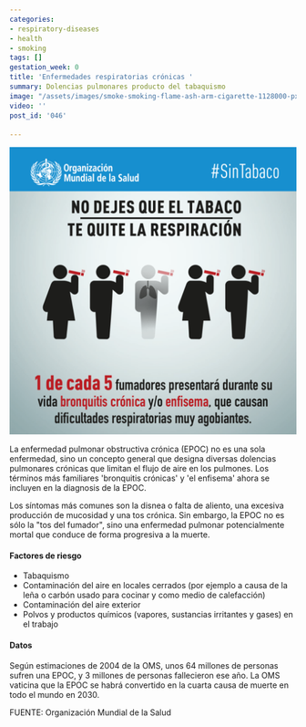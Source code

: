 ```yaml
---
categories:
- respiratory-diseases
- health
- smoking
tags: []
gestation_week: 0
title: 'Enfermedades respiratorias crónicas '
summary: Dolencias pulmonares producto del tabaquismo
image: "/assets/images/smoke-smoking-flame-ash-arm-cigarette-1128000-pxhere-com.jpg"
video: ''
post_id: '046'

---
```

![](/assets/images/tabaquismo_ops_4.png)

La enfermedad pulmonar obstructiva crónica (EPOC) no es una sola enfermedad, sino un concepto general que designa diversas dolencias pulmonares crónicas que limitan el flujo de aire en los pulmones. Los términos más familiares 'bronquitis crónicas' y 'el enfisema' ahora se incluyen en la diagnosis de la EPOC.

Los síntomas más comunes son la disnea o falta de aliento, una excesiva producción de mucosidad y una tos crónica. Sin embargo, la EPOC no es sólo la "tos del fumador", sino una enfermedad pulmonar potencialmente mortal que conduce de forma progresiva a la muerte.

#### Factores de riesgo

* Tabaquismo
* Contaminación del aire en locales cerrados (por ejemplo a causa de la leña o carbón usado para cocinar y como medio de calefacción)
* Contaminación del aire exterior
* Polvos y productos químicos (vapores, sustancias irritantes y gases) en el trabajo

#### Datos

Según estimaciones de 2004 de la OMS, unos 64 millones de personas sufren una EPOC, y 3 millones de personas fallecieron ese año. La OMS vaticina que la EPOC se habrá convertido en la cuarta causa de muerte en todo el mundo en 2030.

FUENTE: Organización Mundial de la Salud